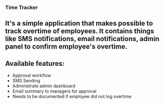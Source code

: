 ### Time Tracker 

## It's a simple application that makes possible to track overtime of employees. It contains things like SMS notifications, email notifications, admin panel to confirm employee's overtime. 

## Available features:

- Approval workflow
- SMS Sending
- Administrate admin dashboard
- Email summary to managers for approval
- Needs to be documented if employee did not log overtime 